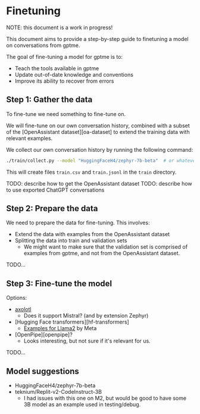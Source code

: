 Finetuning
==========

NOTE: this document is a work in progress!

This document aims to provide a step-by-step guide to finetuning a model on conversations from gptme.

The goal of fine-tuning a model for gptme is to:

 - Teach the tools available in gptme
 - Update out-of-date knowledge and conventions
 - Improve its ability to recover from errors


## Step 1: Gather the data

To fine-tune we need something to fine-tune on.

We will fine-tune on our own conversation history, combined with a subset of the [OpenAssistant dataset][oa-dataset] to extend the training data with relevant examples.

We collect our own conversation history by running the following command:

```bash
./train/collect.py --model "HuggingFaceH4/zephyr-7b-beta"  # or whatever model you intend to fine-tune
```

This will create files `train.csv` and `train.jsonl` in the `train` directory.

TODO: describe how to get the OpenAssistant dataset
TODO: describe how to use exported ChatGPT conversations

## Step 2: Prepare the data

We need to prepare the data for fine-tuning. This involves:

 - Extend the data with examples from the OpenAssistant dataset
 - Splitting the data into train and validation sets
   - We might want to make sure that the validation set is comprised of examples from gptme, and not from the OpenAssistant dataset.

TODO...

## Step 3: Fine-tune the model

Options:

 - [axolotl][axolotl]
   - Does it support Mistral? (and by extension Zephyr)
 - [Hugging Face transformers][hf-transformers]
   - [Examples for Llama2][llama-finetuning] by Meta
 - [OpenPipe][openpipe]?
   - Looks interesting, but not sure if it's relevant for us.

TODO...

## Model suggestions

 - HuggingFaceH4/zephyr-7b-beta
 - teknium/Replit-v2-CodeInstruct-3B
   - I had issues with this one on M2, but would be good to have some 3B model as an example used in testing/debug.

[oa-datasets]: https://projects.laion.ai/Open-Assistant/docs/data/datasets
[axolotl]: https://github.com/OpenAccess-AI-Collective/axolotl
[llama-finetuning]: https://ai.meta.com/llama/get-started/#fine-tuning
